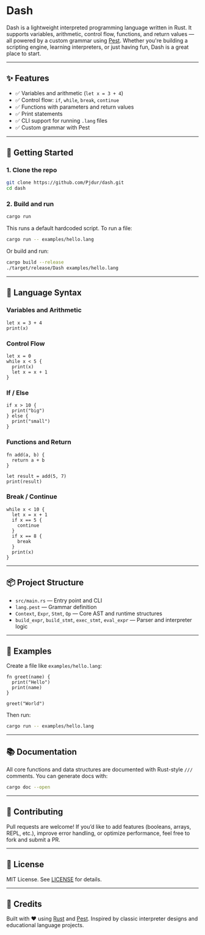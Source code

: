 # Dash

Dash is a lightweight interpreted programming language written in Rust. It supports variables, arithmetic, control flow, functions, and return values — all powered by a custom grammar using [Pest](https://pest.rs/). Whether you're building a scripting engine, learning interpreters, or just having fun, Dash is a great place to start.

---

## ✨ Features

- ✅ Variables and arithmetic (`let x = 3 + 4`)
- ✅ Control flow: `if`, `while`, `break`, `continue`
- ✅ Functions with parameters and return values
- ✅ Print statements
- ✅ CLI support for running `.lang` files
- ✅ Custom grammar with Pest

---

## 🚀 Getting Started

### 1. Clone the repo

```bash
git clone https://github.com/Pjdur/dash.git
cd dash
```

### 2. Build and run

```bash
cargo run
```

This runs a default hardcoded script. To run a file:

```bash
cargo run -- examples/hello.lang
```

Or build and run:

```bash
cargo build --release
./target/release/Dash examples/hello.lang
```

---

## 📄 Language Syntax

### Variables and Arithmetic

```lang
let x = 3 + 4
print(x)
```

### Control Flow

```lang
let x = 0
while x < 5 {
  print(x)
  let x = x + 1
}
```

### If / Else

```lang
if x > 10 {
  print("big")
} else {
  print("small")
}
```

### Functions and Return

```lang
fn add(a, b) {
  return a + b
}

let result = add(5, 7)
print(result)
```

### Break / Continue

```lang
while x < 10 {
  let x = x + 1
  if x == 5 {
    continue
  }
  if x == 8 {
    break
  }
  print(x)
}
```

---

## 📦 Project Structure

- `src/main.rs` — Entry point and CLI
- `lang.pest` — Grammar definition
- `Context`, `Expr`, `Stmt`, `Op` — Core AST and runtime structures
- `build_expr`, `build_stmt`, `exec_stmt`, `eval_expr` — Parser and interpreter logic

---

## 🧪 Examples

Create a file like `examples/hello.lang`:

```lang
fn greet(name) {
  print("Hello")
  print(name)
}

greet("World")
```

Then run:

```bash
cargo run -- examples/hello.lang
```

---

## 📚 Documentation

All core functions and data structures are documented with Rust-style `///` comments. You can generate docs with:

```bash
cargo doc --open
```

---

## 🤝 Contributing

Pull requests are welcome! If you’d like to add features (booleans, arrays, REPL, etc.), improve error handling, or optimize performance, feel free to fork and submit a PR.

---

## 📜 License

MIT License. See [LICENSE](LICENSE) for details.

---

## 💬 Credits

Built with ❤️ using [Rust](https://www.rust-lang.org/) and [Pest](https://pest.rs/). Inspired by classic interpreter designs and educational language projects.
